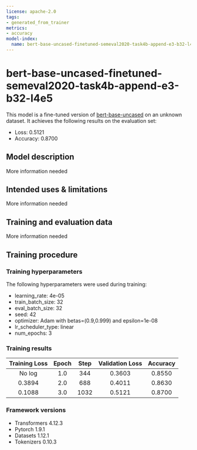 ```yaml
---
license: apache-2.0
tags:
- generated_from_trainer
metrics:
- accuracy
model-index:
  name: bert-base-uncased-finetuned-semeval2020-task4b-append-e3-b32-l4e5
---
```


<!-- This model card has been generated automatically according to the information the Trainer had access to. You
should probably proofread and complete it, then remove this comment. -->

# bert-base-uncased-finetuned-semeval2020-task4b-append-e3-b32-l4e5

This model is a fine-tuned version of [bert-base-uncased](https://huggingface.co/bert-base-uncased) on an unknown dataset.
It achieves the following results on the evaluation set:
- Loss: 0.5121
- Accuracy: 0.8700

## Model description

More information needed

## Intended uses & limitations

More information needed

## Training and evaluation data

More information needed

## Training procedure

### Training hyperparameters

The following hyperparameters were used during training:
- learning_rate: 4e-05
- train_batch_size: 32
- eval_batch_size: 32
- seed: 42
- optimizer: Adam with betas=(0.9,0.999) and epsilon=1e-08
- lr_scheduler_type: linear
- num_epochs: 3

### Training results

| Training Loss | Epoch | Step | Validation Loss | Accuracy |
|:-------------:|:-----:|:----:|:---------------:|:--------:|
| No log        | 1.0   | 344  | 0.3603          | 0.8550   |
| 0.3894        | 2.0   | 688  | 0.4011          | 0.8630   |
| 0.1088        | 3.0   | 1032 | 0.5121          | 0.8700   |


### Framework versions

- Transformers 4.12.3
- Pytorch 1.9.1
- Datasets 1.12.1
- Tokenizers 0.10.3
